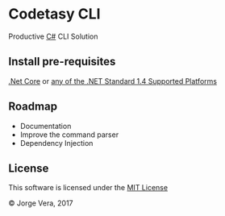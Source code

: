 # Codetasy CLI
Productive [C#](https://docs.microsoft.com/en-us/dotnet/articles/csharp/csharp) CLI Solution 

## Install pre-requisites
[.Net Core](https://www.microsoft.com/net/core) 
or [any of the .NET Standard 1.4 Supported Platforms](https://github.com/dotnet/standard/blob/master/docs/versions/netstandard1.4.md#platform-support)

## Roadmap
- Documentation
- Improve the command parser
- Dependency Injection

## License
This software is licensed under the [MIT License](/LICENSE)

© Jorge Vera, 2017